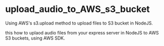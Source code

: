 # upload_audio_to_AWS_s3_bucket
Using AWS's s3.upload method to upload files to S3 bucket in NodeJS.

this how to uplaod audio files from your express server in NodeJS to AWS S3 buckets, using AWS SDK.
